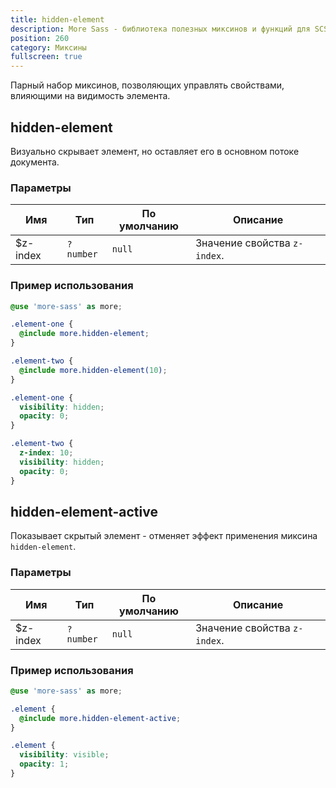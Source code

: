 ```yaml
---
title: hidden-element
description: More Sass - библиотека полезных миксинов и функций для SCSS.
position: 260
category: Миксины
fullscreen: true
---
```


Парный набор миксинов, позволяющих управлять свойствами, влияющими на видимость элемента.

## hidden-element

Визуально скрывает элемент, но оставляет его в основном потоке документа.

### Параметры

| Имя      | Тип       | По умолчанию | Описание                     |
|----------|-----------|--------------|------------------------------|
| $z-index | `?number` | `null`       | Значение свойства `z-index`. |

### Пример использования

<code-group>

  <code-block label="SCSS" active>

  ```scss
  @use 'more-sass' as more;

  .element-one {
  	@include more.hidden-element;
  }

  .element-two {
  	@include more.hidden-element(10);
  }
  ```

  </code-block>

  <code-block label="Результат">

  ```css
  .element-one {
  	visibility: hidden;
  	opacity: 0;
  }

  .element-two {
  	z-index: 10;
  	visibility: hidden;
  	opacity: 0;
  }
  ```

  </code-block>

</code-group>

## hidden-element-active

Показывает скрытый элемент - отменяет эффект применения миксина `hidden-element`.

### Параметры

| Имя      | Тип       | По умолчанию | Описание                     |
|----------|-----------|--------------|------------------------------|
| $z-index | `?number` | `null`       | Значение свойства `z-index`. |

### Пример использования

<code-group>

  <code-block label="SCSS" active>

  ```scss
  @use 'more-sass' as more;

  .element {
  	@include more.hidden-element-active;
  }
  ```

  </code-block>

  <code-block label="Результат">

  ```css
  .element {
  	visibility: visible;
  	opacity: 1;
  }
  ```

  </code-block>

</code-group>
